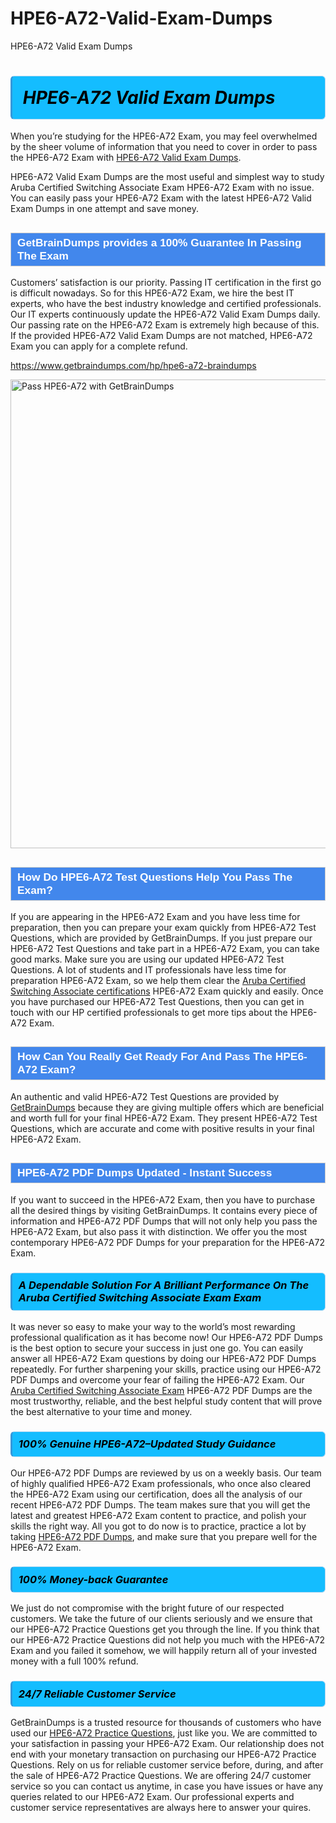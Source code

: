 # HPE6-A72-Valid-Exam-Dumps
HPE6-A72 Valid Exam Dumps
<h1><strong><span style="display: block; color: #000000; background: #14BDFF; border: 0.5px solid #AED6F1; border-left: 3px solid #3498DB; padding: .6em; border-radius: 6px;">                     <em>HPE6-A72 <span class="exam_variation">Valid Exam Dumps</span> </em>                </span></strong>            </h1>                        <p>When you’re studying for the HPE6-A72 Exam, you may feel overwhelmed by the sheer volume of information             that you need to cover in order to pass the HPE6-A72 Exam with <a href="https://www.getbraindumps.com/hp/hpe6-a72-braindumps">HPE6-A72 <span class="exam_variation">Valid Exam Dumps</span></a>.</p>            <p>HPE6-A72 <span class="exam_variation">Valid Exam Dumps</span> are the most useful and simplest way to study Aruba Certified Switching Associate Exam HPE6-A72 Exam             with no issue. You can easily pass your HPE6-A72 Exam with the latest HPE6-A72 <span class="exam_variation">Valid Exam Dumps</span> in one attempt and save money.</p>                        <h2 style="background: #4287ec; border: 1px solid #cccccc; padding: 5px 10px;">                <span style="color: #ffffff;">                    <span style="font-size: 11pt;">                        <span style="line-height: normal;">                            <span style="font-family: Calibri,sans-serif;">                                <strong>                                    <span style="font-size: 13.0pt;">GetBrainDumps provides a 100% Guarantee In Passing The Exam</span>                                </strong>                            </span>                        </span>                    </span>                </span>            </h2>                        <p>Customers’ satisfaction is our priority. Passing IT certification in the first go is difficult nowadays. So for this HPE6-A72 Exam,             we hire the best IT experts, who have the best industry knowledge and certified professionals. Our IT experts continuously update the HPE6-A72 <span class="exam_variation">Valid Exam Dumps</span>             daily. Our passing rate on the HPE6-A72 Exam is extremely high because of this. If the provided HPE6-A72 <span class="exam_variation">Valid Exam Dumps</span> are not matched, HPE6-A72 Exam you             can apply for a complete refund.</p>                                    <p><a href="https://www.getbraindumps.com/hp/hpe6-a72-braindumps">https://www.getbraindumps.com/hp/hpe6-a72-braindumps</a></p>                        <p><a href="https://www.getbraindumps.com/"><img src="https://www.getbraindumps.com/images/get-updated-exam-questions-with-discount-getbraindumps.jpg" class="postImage" alt="Pass HPE6-A72 with GetBrainDumps" width="750"></a></p>                                        <h2 style="background: #4287ec; border: 1px solid #cccccc; padding: 5px 10px;">                <span style="color: #ffffff;">                    <span style="font-size: 11pt;">                        <span style="line-height: normal;">                            <span style="font-family: Calibri,sans-serif;">                                <strong>                                    <span style="font-size: 13.0pt;">How Do HPE6-A72 <span class="exam_variation2">Test Questions</span> Help You Pass The Exam?</span>                                </strong>                            </span>                        </span>                    </span>                </span>            </h2>                        <p>If you are appearing in the HPE6-A72 Exam and you have less time for preparation, then you can prepare your exam quickly from HPE6-A72 <span class="exam_variation2">Test Questions</span>,             which are provided by GetBrainDumps. If you just prepare our HPE6-A72 <span class="exam_variation2">Test Questions</span> and take part in a HPE6-A72 Exam, you can take good marks.             Make sure you are using our updated HPE6-A72 <span class="exam_variation2">Test Questions</span>. A lot of students and IT professionals have less time for preparation HPE6-A72 Exam,             so we help them clear the <a href="https://www.getbraindumps.com/hp/acsa-v1-braindumps.html">Aruba Certified Switching Associate certifications</a> HPE6-A72 Exam quickly and easily. Once you have purchased             our HPE6-A72 <span class="exam_variation2">Test Questions</span>, then you can get in touch with our HP certified professionals to get more tips about the HPE6-A72 Exam.</p>                        <h2 style="background: #4287ec; border: 1px solid #cccccc; padding: 5px 10px;">                <span style="color: #ffffff;">                    <span style="font-size: 11pt;">                        <span style="line-height: normal;">                            <span style="font-family: Calibri,sans-serif;">                                <strong>                                    <span style="font-size: 13.0pt;">How Can You Really Get Ready For And Pass The HPE6-A72 Exam?</span>                                </strong>                            </span>                        </span>                    </span>                </span>            </h2>                        <p>An authentic and valid HPE6-A72 <span class="exam_variation2">Test Questions</span> are provided by <a href="https://www.getbraindumps.com/">GetBrainDumps</a> because they are giving multiple offers which are beneficial             and worth full for your final HPE6-A72 Exam. They present HPE6-A72 <span class="exam_variation2">Test Questions</span>, which are accurate and come with positive             results in your final HPE6-A72 Exam.</p>                        <h2 style="background: #4287ec; border: 1px solid #cccccc; padding: 5px 10px;">                <span style="color: #ffffff;">                    <span style="font-size: 11pt;">                        <span style="line-height: normal;">                            <span style="font-family: Calibri,sans-serif;">                                <strong>                                    <span style="font-size: 13.0pt;">HPE6-A72 <span class="exam_variation3">PDF Dumps</span> Updated - Instant Success</span>                                </strong>                            </span>                        </span>                    </span>                </span>            </h2>                        <p>If you want to succeed in the HPE6-A72 Exam, then you have to purchase all the desired things by visiting GetBrainDumps.             It contains every piece of information and HPE6-A72 <span class="exam_variation3">PDF Dumps</span> that will not only help you pass the HPE6-A72 Exam,             but also pass it with distinction. We offer you the most contemporary HPE6-A72 <span class="exam_variation3">PDF Dumps</span> for your preparation for the HPE6-A72 Exam.</p>                        <h3>                <strong>                    <span style="display: block; color: #000000; background: #14BDFF; border: 0.5px solid #AED6F1; border-left: 3px solid #3498DB; padding: .6em; border-radius: 6px;">                        <em>A Dependable Solution For A Brilliant Performance On The Aruba Certified Switching Associate Exam Exam</em>                    </span>                </strong>            </h3>                        <p>It was never so easy to make your way to the world’s most rewarding professional qualification as it has become now! Our HPE6-A72 <span class="exam_variation3">PDF Dumps</span>             is the best option to secure your success in just one go. You can easily answer all HPE6-A72 Exam questions by doing our HPE6-A72 <span class="exam_variation3">PDF Dumps</span>             repeatedly. For further sharpening your skills, practice using our HPE6-A72 <span class="exam_variation3">PDF Dumps</span> and overcome your fear of failing the HPE6-A72 Exam.             Our <a href="https://www.getbraindumps.com/hp/hpe6-a72-braindumps">Aruba Certified Switching Associate Exam</a> HPE6-A72 <span class="exam_variation3">PDF Dumps</span> are the most trustworthy, reliable, and the best helpful study             content that will prove the best alternative to your time and money.</p>                        <h3>                <strong>                    <span style="display: block; color: #000000; background: #14BDFF; border: 0.5px solid #AED6F1; border-left: 3px solid #3498DB; padding: .6em; border-radius: 6px;">                        <em>100% Genuine HPE6-A72–Updated Study Guidance </em>                    </span>                </strong>            </h3>                        <p>Our HPE6-A72 <span class="exam_variation3">PDF Dumps</span> are reviewed by us on a weekly basis. Our team of highly qualified HPE6-A72 Exam professionals, who once also             cleared the HPE6-A72 Exam using our certification, does all the analysis of our recent HPE6-A72 <span class="exam_variation3">PDF Dumps</span>. The team makes sure that you will get the             latest and greatest HPE6-A72 Exam content to practice, and polish your skills the right way. All you got to do now is to practice, practice a lot by             taking <a href="https://www.getbraindumps.com/hp-braindumps.html">HPE6-A72 <span class="exam_variation3">PDF Dumps</span></a>, and make sure that you prepare well for the HPE6-A72 Exam.</p>                        <h3>                <strong>                    <span style="display: block; color: #000000; background: #14BDFF; border: 0.5px solid #AED6F1; border-left: 3px solid #3498DB; padding: .6em; border-radius: 6px;">                        <em>100% Money-back Guarantee</em>                    </span>                </strong>            </h3>                        <p>We just do not compromise with the bright future of our respected customers. We take the future of our clients seriously and we ensure that our             HPE6-A72 <span class="exam_variation4">Practice Questions</span> get you through the line. If you think that our HPE6-A72 <span class="exam_variation4">Practice Questions</span> did not help you much with the HPE6-A72 Exam and you             failed it somehow, we will happily return all of your invested money with a full 100% refund.</p>                                    <h3>                <strong>                    <span style="display: block; color: #000000; background: #14BDFF; border: 0.5px solid #AED6F1; border-left: 3px solid #3498DB; padding: .6em; border-radius: 6px;">                        <em>24/7 Reliable Customer Service</em>                    </span>                </strong>            </h3>                        <p>GetBrainDumps is a trusted resource for thousands of customers who have used our <a href="https://www.getbraindumps.com/hp/hpe6-a72-braindumps">HPE6-A72 <span class="exam_variation4">Practice Questions</span></a>, just like you. We are committed to your             satisfaction in passing your HPE6-A72 Exam. Our relationship does not end with your monetary transaction on purchasing our HPE6-A72 <span class="exam_variation4">Practice Questions</span>.             Rely on us for reliable customer service before, during, and after the sale of HPE6-A72 <span class="exam_variation4">Practice Questions</span>. We are offering 24/7 customer service so you             can contact us anytime, in case you have issues or have any queries related to our HPE6-A72 Exam. Our professional experts and customer service             representatives are always here to answer your quires.</p>                    
